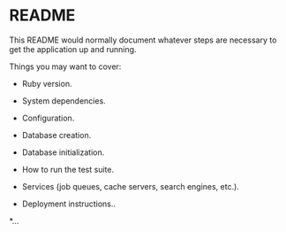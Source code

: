 # README

This README would normally document whatever steps are necessary to get the
application up and running.

Things you may want to cover:

* Ruby version.

* System dependencies.  

* Configuration.

* Database creation.

* Database initialization.

* How to run the test suite.

* Services (job queues, cache servers, search engines, etc.).

* Deployment instructions..

*... 
